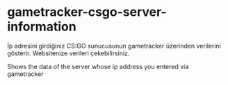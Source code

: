 # gametracker-csgo-server-information

İp adresini girdiğiniz CS:GO sunucusunun gametracker üzerinden verilerini gösterir. Websitenize verileri çekebilirsiniz.

Shows the data of the server whose ip address you entered via gametracker
